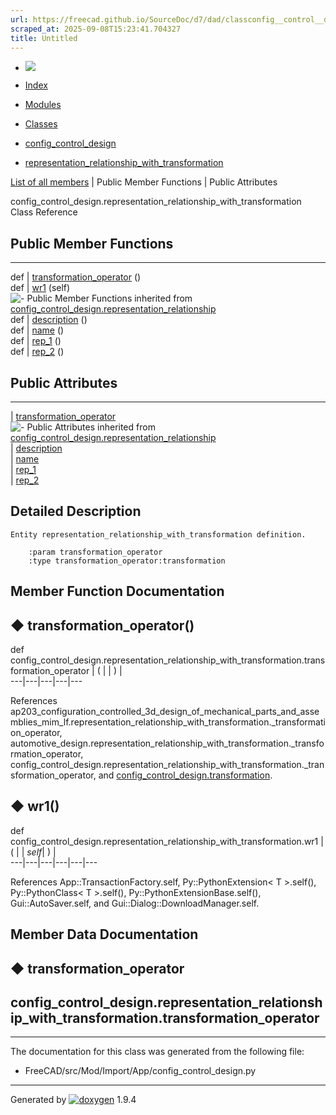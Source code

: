```yaml
---
url: https://freecad.github.io/SourceDoc/d7/dad/classconfig__control__design_1_1representation__relationship__with__transformation.html
scraped_at: 2025-09-08T15:23:41.704327
title: Untitled
---
```


  * [ ![](https://www.freecad.org/svg/logo-freecad.svg) ](https://freecadweb.org "FreeCAD")
  * [Index](../../index.html "Index")
  * [Modules](../../modules.html "Modules list")
  * [Classes](../../annotated.html "Annotated list")

  * [config_control_design](../../d4/d07/namespaceconfig__control__design.html)
  * [representation_relationship_with_transformation](../../d7/dad/classconfig__control__design_1_1representation__relationship__with__transformation.html)

[List of all members](../../df/ded/classconfig__control__design_1_1representation__relationship__with__transformation-members.html) | Public Member Functions | Public Attributes

config_control_design.representation_relationship_with_transformation Class
Reference

##  Public Member Functions  
  
---  
def | [transformation_operator](../../d7/dad/classconfig__control__design_1_1representation__relationship__with__transformation.html#a113fe95ec05a79efd2666667977028e4) ()  
def | [wr1](../../d7/dad/classconfig__control__design_1_1representation__relationship__with__transformation.html#a4ff10bfed4c8edbe62f4d83c114012c3) (self)  
![-](../../closed.png) Public Member Functions inherited from
[config_control_design.representation_relationship](../../d4/d40/classconfig__control__design_1_1representation__relationship.html)  
def | [description](../../d4/d40/classconfig__control__design_1_1representation__relationship.html#adc3bf4540870181ffe99ba6dfc8348db) ()  
def | [name](../../d4/d40/classconfig__control__design_1_1representation__relationship.html#a04e7abf08405068db5533cb5070e7efc) ()  
def | [rep_1](../../d4/d40/classconfig__control__design_1_1representation__relationship.html#a505706c739d9fb4a1f9f419618dd5e38) ()  
def | [rep_2](../../d4/d40/classconfig__control__design_1_1representation__relationship.html#a55df592256075e1b1d81a46001c29d81) ()  
  
##  Public Attributes  
  
---  
|
[transformation_operator](../../d7/dad/classconfig__control__design_1_1representation__relationship__with__transformation.html#a30eb9c88f74c34af1df3c48e207c2a1d)  
![-](../../closed.png) Public Attributes inherited from
[config_control_design.representation_relationship](../../d4/d40/classconfig__control__design_1_1representation__relationship.html)  
|
[description](../../d4/d40/classconfig__control__design_1_1representation__relationship.html#aab935dde9138799f7d72470ea0217acf)  
|
[name](../../d4/d40/classconfig__control__design_1_1representation__relationship.html#a8d76fb20273ba52da85cf0cac339e304)  
|
[rep_1](../../d4/d40/classconfig__control__design_1_1representation__relationship.html#adba0d73ab39c2a11db0c26e9f385c365)  
|
[rep_2](../../d4/d40/classconfig__control__design_1_1representation__relationship.html#a11e3f73a6aa633e78f6a515054755136)  
  
## Detailed Description

    
    
    Entity representation_relationship_with_transformation definition.
    
        :param transformation_operator
        :type transformation_operator:transformation

## Member Function Documentation

## ◆ transformation_operator()

def config_control_design.representation_relationship_with_transformation.transformation_operator  | ( | | ) |   
---|---|---|---|---  
  
References
ap203_configuration_controlled_3d_design_of_mechanical_parts_and_assemblies_mim_lf.representation_relationship_with_transformation._transformation_operator,
automotive_design.representation_relationship_with_transformation._transformation_operator,
config_control_design.representation_relationship_with_transformation._transformation_operator,
and
[config_control_design.transformation](../../d4/d07/namespaceconfig__control__design.html#aec6a5a56d85273394268e3d0248d18eb).

## ◆ wr1()

def config_control_design.representation_relationship_with_transformation.wr1  | ( |  | _self_| ) |   
---|---|---|---|---|---  
  
References App::TransactionFactory.self, Py::PythonExtension< T >.self(),
Py::PythonClass< T >.self(), Py::PythonExtensionBase.self(),
Gui::AutoSaver.self, and Gui::Dialog::DownloadManager.self.

## Member Data Documentation

## ◆ transformation_operator

config_control_design.representation_relationship_with_transformation.transformation_operator  
---  
  
* * *

The documentation for this class was generated from the following file:

  * FreeCAD/src/Mod/Import/App/config_control_design.py

* * *

Generated by
[![doxygen](../../doxygen.svg)](https://www.doxygen.org/index.html) 1.9.4

